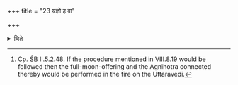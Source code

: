 +++
title = "23 यज्ञो ह वा"

+++

<details><summary>थिते</summary>

23. "The Varuṇapraghāsas are a (soma-)sacrifice indeed; it is not proper that (the sacrificer) should perform his Agnihotra on the Uttara-vedi"-this is the view of Vājasaneyins.[^1]  


[^1]: Cp. ŚB II.5.2.48. If the procedure mentioned in VIII.8.19 would be followed then the full-moon-offering and the Agnihotra connected thereby would be performed in the fire on the Uttaravedi.
</details>
